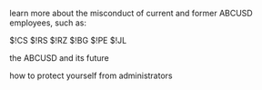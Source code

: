 learn more about the misconduct of current and former ABCUSD employees, such as:

$!CS
$!RS
$!RZ
$!BG
$!PE
$!JL

the ABCUSD and its future

how to protect yourself from administrators